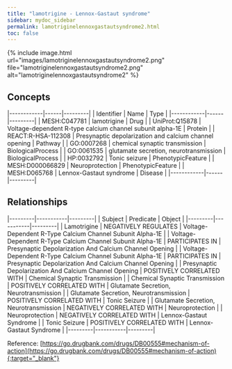```yaml
---
title: "lamotrigine - Lennox-Gastaut syndrome"
sidebar: mydoc_sidebar
permalink: lamotriginelennoxgastautsyndrome2.html
toc: false 
---
```


{% include image.html url="images/lamotriginelennoxgastautsyndrome2.png" file="lamotriginelennoxgastautsyndrome2.png" alt="lamotriginelennoxgastautsyndrome2" %}

## Concepts

|------------|------|---------|
| Identifier | Name | Type    |
|------------|------|---------|
| MESH:C047781 | lamotrigine | Drug |
| UniProt:Q15878 | Voltage-dependent R-type calcium channel subunit alpha-1E | Protein |
| REACT:R-HSA-112308 | Presynaptic depolarization and calcium channel opening | Pathway |
| GO:0007268 | chemical synaptic transmission | BiologicalProcess |
| GO:0061535 | glutamate secretion, neurotransmission | BiologicalProcess |
| HP:0032792 | Tonic seizure | PhenotypicFeature |
| MESH:D000066829 | Neuroprotection | PhenotypicFeature |
| MESH:D065768 | Lennox-Gastaut syndrome | Disease |
|------------|------|---------|

## Relationships

|---------|-----------|---------|
| Subject | Predicate | Object  |
|---------|-----------|---------|
| Lamotrigine | NEGATIVELY REGULATES | Voltage-Dependent R-Type Calcium Channel Subunit Alpha-1E |
| Voltage-Dependent R-Type Calcium Channel Subunit Alpha-1E | PARTICIPATES IN | Presynaptic Depolarization And Calcium Channel Opening |
| Voltage-Dependent R-Type Calcium Channel Subunit Alpha-1E | PARTICIPATES IN | Presynaptic Depolarization And Calcium Channel Opening |
| Presynaptic Depolarization And Calcium Channel Opening | POSITIVELY CORRELATED WITH | Chemical Synaptic Transmission |
| Chemical Synaptic Transmission | POSITIVELY CORRELATED WITH | Glutamate Secretion, Neurotransmission |
| Glutamate Secretion, Neurotransmission | POSITIVELY CORRELATED WITH | Tonic Seizure |
| Glutamate Secretion, Neurotransmission | NEGATIVELY CORRELATED WITH | Neuroprotection |
| Neuroprotection | NEGATIVELY CORRELATED WITH | Lennox-Gastaut Syndrome |
| Tonic Seizure | POSITIVELY CORRELATED WITH | Lennox-Gastaut Syndrome |
|---------|-----------|---------|

Reference: [https://go.drugbank.com/drugs/DB00555#mechanism-of-action](https://go.drugbank.com/drugs/DB00555#mechanism-of-action){:target="_blank"}